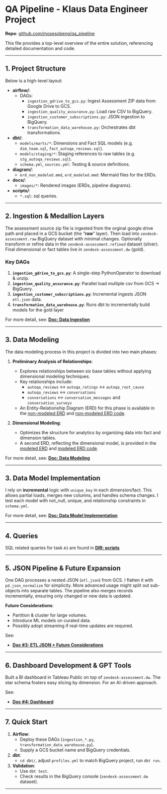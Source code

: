 


# QA Pipeline - Klaus Data Engineer Project

**Repo**: [github.com/mosesobeng/qa_pipeline](https://github.com/mosesobeng/qa_pipeline)

This file provides a top-level overview of the entire solution, referencing detailed documentation and code.

---

## 1. Project Structure

Below is a high-level layout:

- **airflow/**:
  - DAGs: 
    - `ingestion_gdrive_to_gcs.py`: Ingest Assessment ZIP data from Google Drive to GCS.
    - `ingestion_quality_assurance.py`: Load raw CSV to BigQuery.
    - `ingestion_customer_subscriptions.py`: JSON ingestion to BigQuery.
    - `transformation_data_warehouse.py`: Orchestrates dbt transformations.
- **dbt/**:
  - `models/marts/*`: Dimensions and Fact SQL models (e.g. `dim_team.sql`, `fact_autoqa_reviews.sql`).
  - `models/staging/*`: Staging references to raw tables (e.g. `stg_autoqa_reviews.sql`).
  - `schema.yml`, `sources.yml`: Testing & source definitions.
- **diagram/**:
  - `erd_non_modeled.mmd`, `erd_modeled.mmd`: Mermaid files for the ERDs.
- **docs/**:
  - `images/*`: Rendered images (ERDs, pipeline diagrams).
- **scripts/**:
    - `*.sql`: sql queries.

---

## 2. Ingestion & Medallion Layers

The assessment source zip file is ingested from the orginal google drive path and placed in a GCS bucket (the “**raw**” layer). Then load into `zendesk-assessment.raw` BigQuery dataset with minimal changes. Optionally transform or refine data in the `zendesk-assessment.refined` dataset (silver). Final dimensional or fact tables live in `zendesk-assessment.dw` (gold).

### Key DAGs
1. **`ingestion_gdrive_to_gcs.py`**: A single-step PythonOperator to download & unzip.  
2. **`ingestion_quality_assurance.py`**: Parallel load multiple csv from GCS → BigQuery.  
3. **`ingestion_customer_subscriptions.py`**: Incremental ingests JSON `etl.json` data.  
4. **`transformation_data_warehouse.py`**: Runs dbt to incrementally build models for the gold layer 

For more detail, see:
 **[Doc: Data Ingestion](docs/data_ingestion.md)**

---

## 3. Data Modeling

The data modeling process in this project is divided into two main phases:

1. **Preliminary Analysis of Relationships**:
   - Explores relationships between six base tables without applying dimensional modeling techniques.
   - Key relationships include:
     - `autoqa_reviews` ↔ `autoqa_ratings` ↔ `autoqa_root_cause`
     - `autoqa_reviews` ↔ `conversations`
     - `conversations` ↔ `conversation_messages` and `conversation_surveys`
   - An Entity-Relationship Diagram (ERD) for this phase is available in the [non-modeled ERD](docs/images/erd_non_modeled.png) and [non-modeled ERD code](diagram/erd_non_modeled.mmd).

2. **Dimensional Modeling**:
   - Optimizes the structure for analytics by organizing data into fact and dimension tables.
   - A second ERD, reflecting the dimensional model, is provided in the [modeled ERD](docs/images/erd_modeled.png) and [modeled ERD code](diagram/erd_modeled.mmd).

For more detail, see:
 **[Doc: Data Modeling](docs/data_model.md)**


---

## 3. Data Model Implementation

I rely on **incremental** logic with `unique_key` in each dimension/fact. This allows partial loads, merges new columns, and handles schema changes. I test each model with not_null, unique, and relationship constraints in `schema.yml`.

For more detail, see:
 **[Doc: Data Model Implementation](docs/data_model_implementation.md)**

---

## 4. Queries 

SQL related queries for task `A3` are found in **[DIR: scripts](scripts/)**

---

## 5. JSON Pipeline & Future Expansion

One DAG processes a nested JSON (`etl.json`) from GCS. I flatten it with `pd.json_normalize` for simplicity. More advanced usage might split out sub-objects into separate tables. The pipeline also merges records incrementally, ensuring only changed or new data is updated.

**Future Considerations**:
- Partition & cluster for large volumes.
- Introduce ML models on curated data.
- Possibly adopt streaming if real-time updates are required.

See:
- **[Doc #3: ETL JSON + Future Considerations](docs/json_and_future.md)**

---

## 6. Dashboard Development & GPT Tools

Built a BI dashboard in Tableau Public on top of `zendesk-assessment.dw`. The star schema fosters easy slicing by dimension. For an AI-driven approach.

See:
- **[Doc #4: Dashboard ](docs/dashboard_gpt_prompts.md)**

---

## 7. Quick Start

1. **Airflow**:  
   - Deploy these DAGs (`ingestion_*.py`, `transformation_data_warehouse.py`).  
   - Supply a GCS bucket name and BigQuery credentials.
2. **dbt**:  
   - `cd dbt/`, adjust `profiles.yml` to match BigQuery project, run `dbt run`.  
3. **Validation**:  
   - Use `dbt test`.  
   - Check results in the BigQuery console (`zendesk-assessment.dw` dataset).  



---



